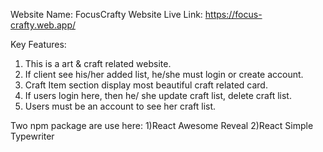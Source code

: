 Website Name: FocusCrafty
Website Live Link: https://focus-crafty.web.app/

Key Features:
1) This is a art & craft related website.
2) If client see his/her added list, he/she must login or create account.
3) Craft Item section display most beautiful craft related card.
4) If users login here, then he/ she update craft list, delete craft list.
5) Users must be an account to see her craft list.
 
Two npm package are use here:
1)React Awesome Reveal
2)React Simple Typewriter
